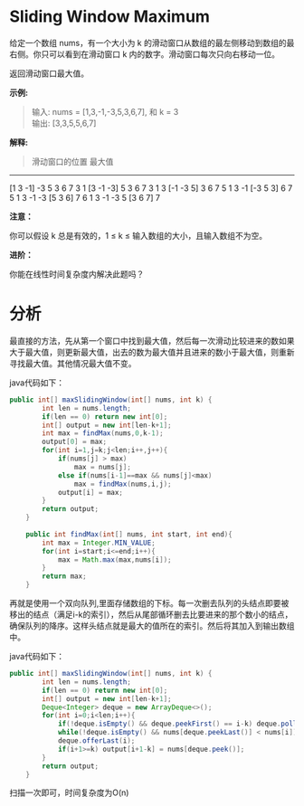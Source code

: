 # Sliding Window Maximum
给定一个数组 nums，有一个大小为 k 的滑动窗口从数组的最左侧移动到数组的最右侧。你只可以看到在滑动窗口 k 内的数字。滑动窗口每次只向右移动一位。

返回滑动窗口最大值。

**示例:**

> 输入: nums = [1,3,-1,-3,5,3,6,7], 和 k = 3<br>
输出: [3,3,5,5,6,7] 

**解释:** 

>   滑动窗口的位置                最大值
---------------               -----
[1  3  -1] -3  5  3  6  7       3
 1 [3  -1  -3] 5  3  6  7       3
 1  3 [-1  -3  5] 3  6  7       5
 1  3  -1 [-3  5  3] 6  7       5
 1  3  -1  -3 [5  3  6] 7       6
 1  3  -1  -3  5 [3  6  7]      7

**注意：**

你可以假设 k 总是有效的，1 ≤ k ≤ 输入数组的大小，且输入数组不为空。

**进阶：**

你能在线性时间复杂度内解决此题吗？
# 分析
最直接的方法，先从第一个窗口中找到最大值，然后每一次滑动比较进来的数如果大于最大值，则更新最大值，出去的数为最大值并且进来的数小于最大值，则重新寻找最大值。其他情况最大值不变。

java代码如下：
```java
public int[] maxSlidingWindow(int[] nums, int k) {
        int len = nums.length;
        if(len == 0) return new int[0];
        int[] output = new int[len-k+1];
        int max = findMax(nums,0,k-1);
        output[0] = max;
        for(int i=1,j=k;j<len;i++,j++){
            if(nums[j] > max)
                max = nums[j];
            else if(nums[i-1]==max && nums[j]<max)
                max = findMax(nums,i,j);
            output[i] = max;
        }
        return output;
    }
    
    public int findMax(int[] nums, int start, int end){
        int max = Integer.MIN_VALUE;
        for(int i=start;i<=end;i++){
            max = Math.max(max,nums[i]);
        }
        return max;
    }
```

再就是使用一个双向队列,里面存储数组的下标。每一次删去队列的头结点即要被移出的结点（满足i-k的索引），然后从尾部循环删去比要进来的那个数小的结点，确保队列的降序。这样头结点就是最大的值所在的索引。然后将其加入到输出数组中。

java代码如下：
```java
public int[] maxSlidingWindow(int[] nums, int k) {
        int len = nums.length;
        if(len == 0) return new int[0];
        int[] output = new int[len-k+1];
        Deque<Integer> deque = new ArrayDeque<>();
        for(int i=0;i<len;i++){
            if(!deque.isEmpty() && deque.peekFirst() == i-k) deque.poll();
            while(!deque.isEmpty() && nums[deque.peekLast()] < nums[i]) deque.pollLast();
            deque.offerLast(i);
            if(i+1>=k) output[i+1-k] = nums[deque.peek()];
        }
        return output;
    }
```

扫描一次即可，时间复杂度为O(n)
